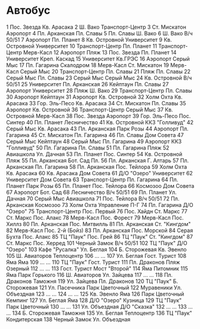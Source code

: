# Автобус

1   Пос. Звезда     Кв. Арасака
2   Ш. Вако         Транспорт-Центр
3   Ст. Мискатон    Аэропорт
4   Пл. Арканская   Пл. Славы
5   Пл. Славы       Ш. Вако
6   Ш. Вако         В/ч 50/51
7   Аэропорт        Пл. Планет
8   Кв. Островной   Университет
9   Кв. Островной   Университет
10  Транспорт-Центр Пл. Планет
11  Транспорт-Центр Мерв-Касл
12  Аэропорт        Пляж
13  Пос. Звезда     Пл. Планет
14  Университет     Креп. Каскад
15  Университет     Кв.ГРЭС
16  Аэропорт        Серый Мыс
17  Пл. Гагарина    Скалодром
18  Мерв-Касл       Ст. Мискатон
19  Мерв-Касл       Серый Мыс
20  Транспорт-Центр Пл. Славы
21  Пляж            Пл. Славы
22  Серый Мыс       Пл. Славы
23  Серый Мыс       Серый Мыс
24  Кв. Островной   В/ч 50/51
25  Университет     Пл. Арканская
26  Кейптаун        Пл. Славы
27  Аэропорт        Университет
28  Пляж            Ш. Вако
29  Транспорт-Центр Пл. Славы
30  Аэропорт        Кейптаун
31  Аэропорт        Кв. Островной
32  Холм Охта       Кв. Арасака
33  Гор. Эль-Песо   Кв. Арасака
34  Ст. Мискатон    Пл. Славы
35  Аэропорт        Кв. Островной
36  Транспорт-Центр Серый Мыс
37  Кв. Островной   Мерв-Касл
38  Пос. Звезда     Аэропорт
39  Гор. Эль-Песо   Пос. Синтер
40  Пл. Планет      Лесничество
41  Кв. Островной   ККЗ "Голливуд"
42  Серый Мыс       Кв. Арасака
43  Пл. Арканская   Парк Розы
44  Аэропорт        Пл. Гагарина
45  Ст. Мискатон    Пл. Гагарина
46  Пл. Славы       Дом Совета
47  Серый Мыс       Кейптаун
48  Серый Мыс       Пл. Гагарина
49  Аэропорт        ККЗ "Голливуд"
50  Пл. Гагарина    Пл. Славы
51  Пл. Гагарина    Пляж
52  Авиашкола       Ул. Дачная
53  Пл. Планет      Пос. Синтер
54  Кв. Островной   Пляж
55  Пл. Арканская   Бот. Сад        Пл.
56  Пл. Арканская   Г. Алтарь
57  Пл. Арканская   Пл. Гагарина
58  Пл. Арканская   Пос. Тейлора
59  Холм Охта       Кв. Арасака
60  Кв. Арасака     Дом Совета
61  Д/О "Озеро"     Университет
62  Университет     Дом Совета
63  Транспорт-Центр Пл. Гагарина
64  Пл. Планет      Парк Розы
65  Пл. Планет      Пос. Тейлора
66  Космозоо        Дом Совета
67  Аэропорт        Бот. Сад
68  Лесничество     В/ч 50/51
69  Пл. Планет      Ул. Дачная
70  Серый Мыс       Авиашкола
71  Пос. Тейлора    В/ч 50/51
72  Пл. Арканская   Космозоо
73  Холм Охта       Управление П-Г
74  Пл. Гагарина    Д/О "Озеро"
75  Транспорт-Центр Пос. Первый
76  Пос. Хайдн      Ст. Маркс
77  Ст. Маркс       Пос. Алакс
78  Мерв-Касл       Пос. Форест
79  Мерв-Касл       Пос. Хиллз
80  Пл. Арканская   Пос. Митвилль
81  Пл. Арканская   Ст. "Кингдом"
82  Мерв-Касл       Пос. 2-й (Бойз)
83  Пл. Арканская   Пос. Морской
84  Серая Бухта     Пос. Алакс
85  ТЦ "Паук"       Пос. Грей
86  ТЦ "Паук"       Ст. "Кингдом"
87  Ст. Маркс       Пос. Херред
101 Черный Замок    В/ч 50/51
102 ТЦ "Паук"       Д/О "Озеро"
103 Кафе "Русалка"  Ул. Беглая
104 Б. Сторожевая   Кв. Эвенло
105 Ш. Авиаторов    Теплоцентр
106 ...             ...
107 Ул. Беглая      Гост. Турист
108 Яма             Яма
109 ...             ...
110 ТЦ "Паук"       Гост. Турист
111 Пл. Драконов    Пляж Озерный
112 ...             ...
113 Гост. Турист    Мост "Второй"
114 Яма             Питомник
115 Яма             Парк Горького
116 Ш. Авиаторов    Ул. Зайцева
117 ...             ...
118 Пл. Драконов    Таможня
119 Ул. Зайцева     Пл. Драконов
120 ТЦ "Паук"       Б. Сторожевая
121 Ул. Пасечника   Парк Цветочный
122 Муравеники      Ул. Объездная
123 ...             ...
124 ...             ...
125 Кв. Эвенло      Яма
126 Парк Цветочный  Кемпинг
127 Ул. Беглая      Яма
128 Д/О "Озеро"     Кузница
129 ТЦ "Паук"       Парк Цветочный
130 ...             ...
131 Ул. Объездная   Д/О "Сказка"
132 ...             ...
133 ...             ...
134 Б. Сторожевая   Таможня
135 Ул. Беглая      Теплоцентр
136 ТЦ "Паук"       Кондитерская
138 Черный Замок    Ул. Объездная
